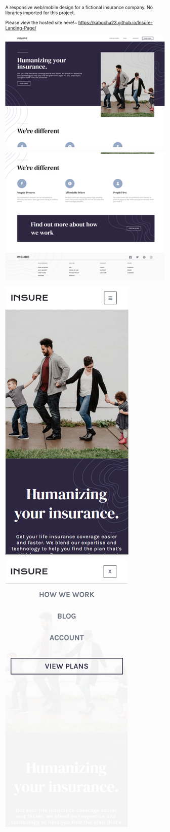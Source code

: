 A responsive web/mobile design for a fictional insurance company. No libraries imported for this project.

Please view the hosted site here!~ https://kabocha23.github.io/Insure-Landing-Page/

![Desktop preview](https://github.com/kabocha23/Insure-Landing-Page/blob/main/insure-preview-1.png)

![Desktop preview](https://github.com/kabocha23/Insure-Landing-Page/blob/main/insure-preview-2.png)

![Desktop preview](https://github.com/kabocha23/Insure-Landing-Page/blob/main/insure-preview-3.png)

![Desktop preview](https://github.com/kabocha23/Insure-Landing-Page/blob/main/insure-preview-4.png)